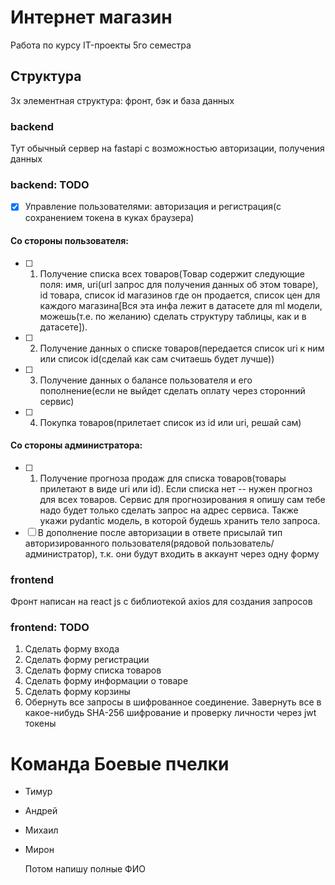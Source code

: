 # Интернет магазин
Работа по курсу IT-проекты 5го семестра

## Структура
3х элементная структура: фронт, бэк и база данных

### backend
Тут обычный сервер на fastapi с возможностью авторизации, получения данных

### backend: TODO
  - [x] Управление пользователями: авторизация и регистрация(с сохранением токена в куках браузера)
  #### Со стороны пользователя:
  - [ ] 1. Получение списка всех товаров(Товар содержит следующие поля: имя, uri(url запрос для получения данных об этом товаре), id товара,  список id магазинов где он продается, список цен для каждого магазина[Вся эта инфа лежит в датасете для ml модели, можешь(т.е. по желанию) сделать структуру таблицы, как и в датасете]).
  - [ ] 2. Получение данных о списке товаров(передается список uri к ним или список id(сделай как сам считаешь будет лучше))
  - [ ] 3. Получение данных о балансе пользователя и его пополнение(если не выйдет сделать оплату через сторонний сервис)
  - [ ] 4. Покупка товаров(прилетает список из id или uri, решай сам)
  #### Со стороны администратора:
  - [ ] 1. Получение прогноза продаж для списка товаров(товары прилетают в виде uri или id). Если списка нет -- нужен прогноз для всех товаров. Сервис для прогнозирования я опишу сам тебе надо будет только сделать запрос на адрес сервиса. Также укажи pydantic модель, в которой будешь хранить тело запроса.
  - [ ] В дополнение после авторизации в ответе присылай тип авторизированного пользователя(рядовой пользователь/администратор), т.к. они будут входить в аккаунт через одну форму 

### frontend
  Фронт написан на react js с библиотекой axios для создания запросов

### frontend: TODO
  1. Сделать форму входа
  2. Сделать форму регистрации
  3. Сделать форму списка товаров
  4. Сделать форму информации о товаре
  5. Сделать форму корзины
  6. Обернуть все запросы в шифрованное соединение. Завернуть все в какое-нибудь SHA-256 шифрование и проверку личности через jwt токены

# Команда Боевые пчелки
- Тимур
- Андрей
- Михаил
- Мирон

    Потом напишу полные ФИО
